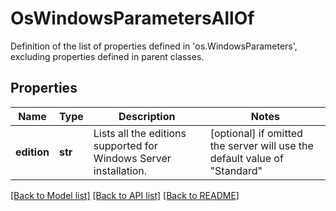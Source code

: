 # OsWindowsParametersAllOf

Definition of the list of properties defined in 'os.WindowsParameters', excluding properties defined in parent classes.
## Properties
Name | Type | Description | Notes
------------ | ------------- | ------------- | -------------
**edition** | **str** | Lists all the editions supported for Windows Server installation. | [optional]  if omitted the server will use the default value of "Standard"

[[Back to Model list]](../README.md#documentation-for-models) [[Back to API list]](../README.md#documentation-for-api-endpoints) [[Back to README]](../README.md)


